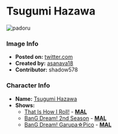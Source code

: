 # Tsugumi Hazawa

![padoru](https://raw.githubusercontent.com/shadow578/Padoru-Padoru/master/Padoru/bang-dream/bang-dream-tsugumi-hazawa.png "Tsugumi Hazawa")

### Image Info
* **Posted on:**     [twitter.com](https://twitter.com/asanava18/status/1075978864277512194)
* **Created by:**    [asanava18](https://github.com/shadow578/Padoru-Padoru/blob/master/table-of-contents/creators/asanava18.md)
* **Contributor:**   shadow578

### Character Info
* **Name:**   [Tsugumi Hazawa](https://myanimelist.net/character/157528)
* **Shows:**
  * [That Is How I Roll!](https://github.com/shadow578/Padoru-Padoru/blob/master/table-of-contents/shows/ThatIsHowIRoll.md) - [__MAL__](https://myanimelist.net/anime/36921/That_Is_How_I_Roll)
  * [BanG Dream! 2nd Season](https://github.com/shadow578/Padoru-Padoru/blob/master/table-of-contents/shows/BanGDream2ndSeason.md) - [__MAL__](https://myanimelist.net/anime/37869/BanG_Dream_2nd_Season)
  * [BanG Dream! Garupa☆Pico](https://github.com/shadow578/Padoru-Padoru/blob/master/table-of-contents/shows/BanGDreamGarupaPico.md) - [__MAL__](https://myanimelist.net/anime/37873/BanG_Dream_Garupa☆Pico)


